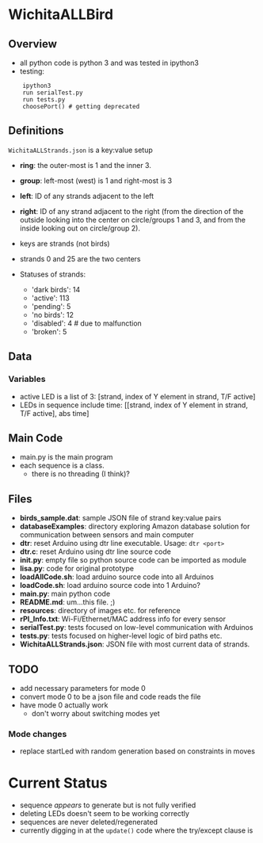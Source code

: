 # WichitaALLBird
## Overview
- all python code is python 3 and was tested in ipython3
- testing:
```
	ipython3
	run serialTest.py
	run tests.py
	choosePort() # getting deprecated
```
## Definitions
`WichitaALLStrands.json` is a key:value setup

- **ring**: the outer-most is 1 and the inner 3.
- **group**: left-most (west) is 1 and right-most is 3
- **left**: ID of any strands adjacent to the left
- **right**: ID of any strand adjacent to the right (from the direction of the outside looking into the center on circle/groups 1 and 3, and from the inside looking out on circle/group 2).

- keys are strands (not birds)
- strands 0 and 25 are the two centers
- Statuses of strands:
	- 'dark birds': 14
	- 'active': 113
	- 'pending': 5
	- 'no birds': 12
	- 'disabled': 4 # due to malfunction
	- 'broken': 5

## Data
### Variables
 - active LED is a list of 3: [strand, index of Y element in strand, T/F active]
  - LEDs in sequence include time: [[strand, index of Y element in strand, T/F active], abs time]

## Main Code
- main.py is the main program
- each sequence is a class.
     - there is no threading (I think)?

## Files
- **birds_sample.dat**: sample JSON file of strand key:value pairs
- **databaseExamples**: directory exploring Amazon database solution for communication between sensors and main computer
- **dtr**: reset Arduino using dtr line executable. Usage: `dtr <port>`
- **dtr.c**: reset Arduino using dtr line source code
- **__init__.py**: empty file so python source code can be imported as module
- **lisa.py**: code for original prototype
- **loadAllCode.sh**: load arduino source code into all Arduinos
- **loadCode.sh**: load arduino source code into 1 Arduino?
- **main.py**: main python code
- **README.md**: um...this file. ;)
- **resources**: directory of images etc. for reference
- **rPI_Info.txt**: Wi-Fi/Ethernet/MAC address info for every sensor
- **serialTest.py**: tests focused on low-level communication with Arduinos
- **tests.py**: tests focused on higher-level logic of bird paths etc.
- **WichitaALLStrands.json**: JSON file with most current data of strands.

## TODO
- add necessary parameters for mode 0
- convert mode 0 to be a json file and code reads the file
- have mode 0 actually work
    - don't worry about switching modes yet
    
### Mode changes
- replace startLed with random generation based on constraints in moves

# Current Status
- sequence *appears* to generate but is not fully verified
- deleting LEDs doesn't seem to be working correctly
- sequences are never deleted/regenerated
- currently digging in at the `update()` code where the try/except clause is

